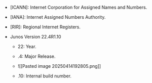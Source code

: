 - [ICANN]: Internet Corporation for Assigned Names and Numbers.
	
- [IANA]: Internet Assigned Numbers Authority.
	
- [RIR]: Regional Internet Registers.
	
- Junos Version 22.4R1.10
	
	- 22: Year.
		
	- .4: Major Release.
		
	- ![[Pasted image 20250414192805.png]]
		
	- .10: Internal build number.